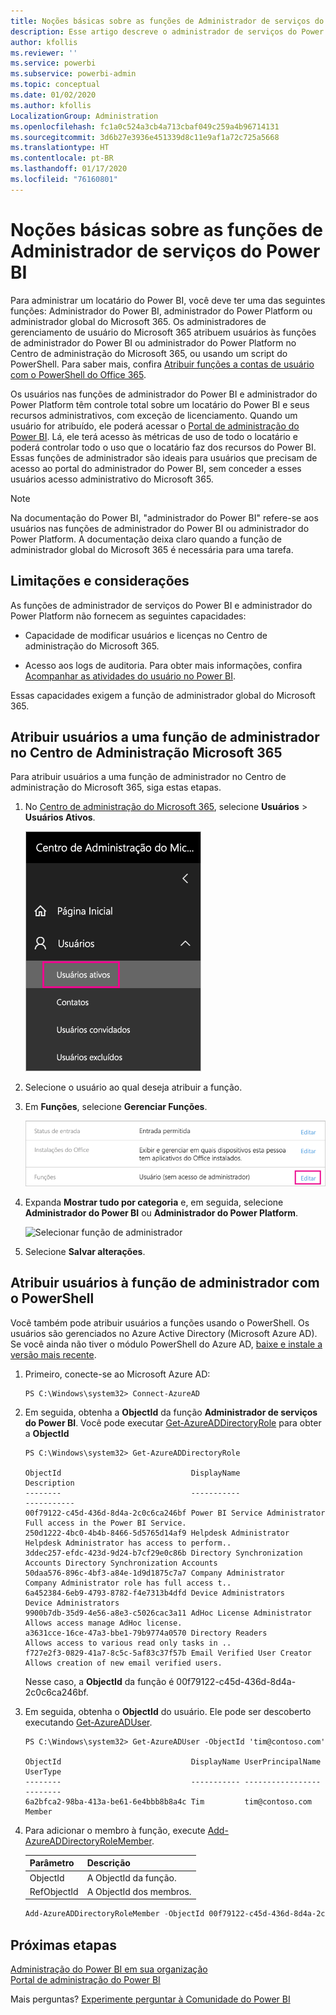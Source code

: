 ```yaml
---
title: Noções básicas sobre as funções de Administrador de serviços do Power BI
description: Esse artigo descreve o administrador de serviços do Power BI e as funções específicas que fornecem privilégios de administrador.
author: kfollis
ms.reviewer: ''
ms.service: powerbi
ms.subservice: powerbi-admin
ms.topic: conceptual
ms.date: 01/02/2020
ms.author: kfollis
LocalizationGroup: Administration
ms.openlocfilehash: fc1a0c524a3cb4a713cbaf049c259a4b96714131
ms.sourcegitcommit: 3d6b27e3936e451339d8c11e9af1a72c725a5668
ms.translationtype: HT
ms.contentlocale: pt-BR
ms.lasthandoff: 01/17/2020
ms.locfileid: "76160801"
---
```

# <a name="understanding-power-bi-service-administrator-roles"></a>Noções básicas sobre as funções de Administrador de serviços do Power BI

Para administrar um locatário do Power BI, você deve ter uma das seguintes funções: Administrador do Power BI, administrador do Power Platform ou administrador global do Microsoft 365. Os administradores de gerenciamento de usuário do Microsoft 365 atribuem usuários às funções de administrador do Power BI ou administrador do Power Platform no Centro de administração do Microsoft 365, ou usando um script do PowerShell. Para saber mais, confira [Atribuir funções a contas de usuário com o PowerShell do Office 365](/office365/enterprise/powershell/assign-roles-to-user-accounts-with-office-365-powershell).

Os usuários nas funções de administrador do Power BI e administrador do Power Platform têm controle total sobre um locatário do Power BI e seus recursos administrativos, com exceção de licenciamento. Quando um usuário for atribuído, ele poderá acessar o [Portal de administração do Power BI](service-admin-portal.md). Lá, ele terá acesso às métricas de uso de todo o locatário e poderá controlar todo o uso que o locatário faz dos recursos do Power BI. Essas funções de administrador são ideais para usuários que precisam de acesso ao portal do administrador do Power BI, sem conceder a esses usuários acesso administrativo do Microsoft 365.

> [!NOTE]
> Na documentação do Power BI, "administrador do Power BI" refere-se aos usuários nas funções de administrador do Power BI ou administrador do Power Platform. A documentação deixa claro quando a função de administrador global do Microsoft 365 é necessária para uma tarefa.

## <a name="limitations-and-considerations"></a>Limitações e considerações

As funções de administrador de serviços do Power BI e administrador do Power Platform não fornecem as seguintes capacidades:

* Capacidade de modificar usuários e licenças no Centro de administração do Microsoft 365.

* Acesso aos logs de auditoria. Para obter mais informações, confira [Acompanhar as atividades do usuário no Power BI](service-admin-auditing.md).

Essas capacidades exigem a função de administrador global do Microsoft 365.

## <a name="assign-users-to-an-admin-role-in-the-microsoft-365-admin-center"></a>Atribuir usuários a uma função de administrador no Centro de Administração Microsoft 365

Para atribuir usuários a uma função de administrador no Centro de administração do Microsoft 365, siga estas etapas.

1. No [Centro de administração do Microsoft 365](https://portal.office.com/adminportal/home#/homepage), selecione **Usuários** > **Usuários Ativos**.

    ![Centro de administração do Microsoft 365](media/service-admin-role/powerbi-admin-users.png)

1. Selecione o usuário ao qual deseja atribuir a função.

1. Em **Funções**, selecione **Gerenciar Funções**.

    ![Gerenciar funções](media/service-admin-role/powerbi-admin-edit-roles.png)

1. Expanda **Mostrar tudo por categoria** e, em seguida, selecione **Administrador do Power BI** ou **Administrador do Power Platform**.

    ![Selecionar função de administrador](media/service-admin-role/powerbi-admin-role.png)

1. Selecione **Salvar alterações**.

## <a name="assign-users-to-the-admin-role-with-powershell"></a>Atribuir usuários à função de administrador com o PowerShell

Você também pode atribuir usuários a funções usando o PowerShell. Os usuários são gerenciados no Azure Active Directory (Microsoft Azure AD). Se você ainda não tiver o módulo PowerShell do Azure AD, [baixe e instale a versão mais recente](https://www.powershellgallery.com/packages/AzureAD/).

1. Primeiro, conecte-se ao Microsoft Azure AD:
   ```
   PS C:\Windows\system32> Connect-AzureAD
   ```

1. Em seguida, obtenha a **ObjectId** da função **Administrador de serviços do Power BI**. Você pode executar [Get-AzureADDirectoryRole](/powershell/module/azuread/get-azureaddirectoryrole) para obter a **ObjectId**

    ```
    PS C:\Windows\system32> Get-AzureADDirectoryRole

    ObjectId                             DisplayName                        Description
    --------                             -----------                        -----------
    00f79122-c45d-436d-8d4a-2c0c6ca246bf Power BI Service Administrator     Full access in the Power BI Service.
    250d1222-4bc0-4b4b-8466-5d5765d14af9 Helpdesk Administrator             Helpdesk Administrator has access to perform..
    3ddec257-efdc-423d-9d24-b7cf29e0c86b Directory Synchronization Accounts Directory Synchronization Accounts
    50daa576-896c-4bf3-a84e-1d9d1875c7a7 Company Administrator              Company Administrator role has full access t..
    6a452384-6eb9-4793-8782-f4e7313b4dfd Device Administrators              Device Administrators
    9900b7db-35d9-4e56-a8e3-c5026cac3a11 AdHoc License Administrator        Allows access manage AdHoc license.
    a3631cce-16ce-47a3-bbe1-79b9774a0570 Directory Readers                  Allows access to various read only tasks in ..
    f727e2f3-0829-41a7-8c5c-5af83c37f57b Email Verified User Creator        Allows creation of new email verified users.
    ```

    Nesse caso, a **ObjectId** da função é 00f79122-c45d-436d-8d4a-2c0c6ca246bf.

1. Em seguida, obtenha o **ObjectId** do usuário. Ele pode ser descoberto executando [Get-AzureADUser](/powershell/module/azuread/get-azureaduser).

    ```
    PS C:\Windows\system32> Get-AzureADUser -ObjectId 'tim@contoso.com'

    ObjectId                             DisplayName UserPrincipalName      UserType
    --------                             ----------- -----------------      --------
    6a2bfca2-98ba-413a-be61-6e4bbb8b8a4c Tim         tim@contoso.com        Member
    ```

1. Para adicionar o membro à função, execute [Add-AzureADDirectoryRoleMember](/powershell/module/azuread/add-azureaddirectoryrolemember).

    | Parâmetro | Descrição |
    | --- | --- |
    | ObjectId |A ObjectId da função. |
    | RefObjectId |A ObjectId dos membros. |

    ```powershell
    Add-AzureADDirectoryRoleMember -ObjectId 00f79122-c45d-436d-8d4a-2c0c6ca246bf -RefObjectId 6a2bfca2-98ba-413a-be61-6e4bbb8b8a4c
    ```

## <a name="next-steps"></a>Próximas etapas

[Administração do Power BI em sua organização](service-admin-administering-power-bi-in-your-organization.md)  
[Portal de administração do Power BI](service-admin-portal.md)  

Mais perguntas? [Experimente perguntar à Comunidade do Power BI](https://community.powerbi.com/)